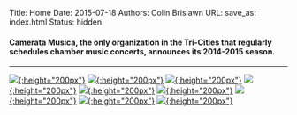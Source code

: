 Title: Home 
Date: 2015-07-18
Authors: Colin Brislawn
URL:
save_as: index.html 
Status: hidden

<!-- # Chamber Music for the Tri-Cities -->

#### Camerata Musica, the only organization in the Tri-Cities that regularly schedules chamber music concerts, announces its 2014-2015 season.

---

[![ ]({filename}/images/2016-2017/BaltimoreConsort400.jpg){:height="200px"}]({filename}/2016-2017/BaltimoreConsort.md)
[![ ]({filename}/images/2016-2017/the-vienna-piano-trio400.jpg){:height="200px"}]({filename}/2016-2017/ViennaPianoTrio.md)
[![ ]({filename}/images/2016-2017/the-los-angeles-cello-quartet400.jpg){:height="200px"}]({filename}/2016-2017/LosAngelesCelloQuartet.md)
[![ ]({filename}/images/2016-2017/the-byrd-ensemble400.jpg){:height="200px"}]({filename}/2016-2017/ByrdEnsemble.md)
[![ ]({filename}/images/2016-2017/the-telegraph-quartet400.jpg){:height="200px"}]({filename}/2016-2017/TelegraphQuartet.md)
[![ ]({filename}/images/2016-2017/adaskin-trio-with-tom-gallant400.jpg){:height="200px"}]({filename}/2016-2017/AdaskinTrio.md)
[![ ]({filename}/images/2016-2017/cotiklin-duo400.jpg){:height="200px"}]({filename}/2016-2017/Cotik-Lin.md)
[![ ]({filename}/images/2016-2017/cotiklin-duo400.jpg){:height="200px"}]({filename}/2016-2017/Cotik-Lin.md)
[![ ]({filename}/images/2016-2017/StephenBeus200.jpg){:height="200px"}]({filename}/2016-2017/YoungArtists.md)
